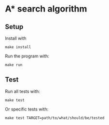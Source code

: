 # A\* search algorithm

## Setup

Install with

```
make install
```

Run the program with:

```
make run
```

## Test

Run all tests with:

```
make test
```

Or specific tests with:

```
make test TARGET=path/to/what/should/be/tested
```
